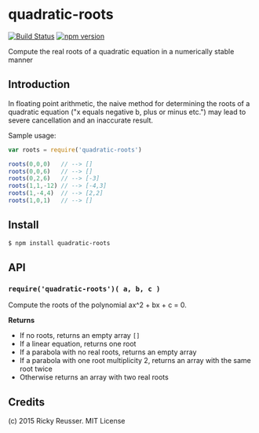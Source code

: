 # quadratic-roots

[![Build Status](https://travis-ci.org/scijs/quadratic-roots.svg?branch=1.0.0)](https://travis-ci.org/scijs/quadratic-roots) [![npm version](https://badge.fury.io/js/quadratic-roots.svg)](http://badge.fury.io/js/quadratic-roots)


Compute the real roots of a quadratic equation in a numerically stable manner

## Introduction

In floating point arithmetic, the naive method for determining the roots of a quadratic equation ("x equals negative b, plus or minus etc.") may lead to severe cancellation and an inaccurate result.

Sample usage:

```javascript
var roots = require('quadratic-roots')

roots(0,0,0)   // --> []
roots(0,0,6)   // --> []
roots(0,2,6)   // --> [-3]
roots(1,1,-12) // --> [-4,3]
roots(1,-4,4)  // --> [2,2]
roots(1,0,1)   // --> []
```


## Install

```sh
$ npm install quadratic-roots
```


## API

### `require('quadratic-roots')( a, b, c )`
Compute the roots of the polynomial ax^2 + bx + c = 0.

**Returns**
- If no roots, returns an empty array `[]`
- If a linear equation, returns one root
- If a parabola with no real roots, returns an empty array
- If a parabola with one root multiplicity 2, returns an array with the same root twice
- Otherwise returns an array with two real roots


## Credits

(c) 2015 Ricky Reusser. MIT License
